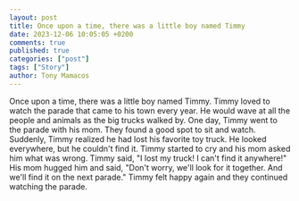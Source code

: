 ```yaml
---
layout: post
title: Once upon a time, there was a little boy named Timmy
date: 2023-12-06 10:05:05 +0200
comments: true
published: true
categories: ["post"]
tags: ["Story"]
author: Tony Mamacos
---
```

Once upon a time, there was a little boy named Timmy. Timmy loved to watch the parade that came to his town every year. He would wave at all the people and animals as the big trucks walked by.
One day, Timmy went to the parade with his mom. They found a good spot to sit and watch. Suddenly, Timmy realized he had lost his favorite toy truck. He looked everywhere, but he couldn't find it.
Timmy started to cry and his mom asked him what was wrong. Timmy said, "I lost my truck! I can't find it anywhere!" His mom hugged him and said, "Don't worry, we'll look for it together. And we'll find it on the next parade." Timmy felt happy again and they continued watching the parade.
